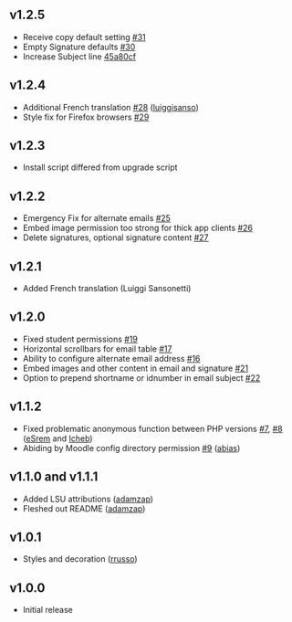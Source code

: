 ## v1.2.5

- Receive copy default setting [#31][31]
- Empty Signature defaults [#30][30]
- Increase Subject line [45a80cf][45a80cf] 

[31]: https://github.com/lsuits/quickmail/issues/31
[30]: https://github.com/lsuits/quickmail/issues/30
[45a80cf]: https://github.com/lsuits/quickmail/commit/45a80cff9ee0f565fe2bd93ea720bbd0ef5897b8

## v1.2.4

- Additional French translation [#28][28] ([luiggisanso][luiggisanso])
- Style fix for Firefox browsers [#29][29]

[28]: https://github.com/lsuits/quickmail/pull/28
[29]: https://github.com/lsuits/quickmail/issues/29
[luiggisanso]: https://github.com/luiggisanso

## v1.2.3

- Install script differed from upgrade script

## v1.2.2

- Emergency Fix for alternate emails [#25][25]
- Embed image permission too strong for thick app clients [#26][26]
- Delete signatures, optional signature content [#27][27]

[25]: https://github.com/lsuits/quickmail/issues/25
[26]: https://github.com/lsuits/quickmail/issues/26
[27]: https://github.com/lsuits/quickmail/issues/27

## v1.2.1

- Added French translation (Luiggi Sansonetti)

## v1.2.0

- Fixed student permissions [#19][19]
- Horizontal scrollbars for email table [#17][17]
- Ability to configure alternate email address [#16][16]
- Embed images and other content in email and signature [#21][21]
- Option to prepend shortname or idnumber in email subject [#22][22]

[22]: https://github.com/lsuits/quickmail/pull/22
[21]: https://github.com/lsuits/quickmail/pull/21
[16]: https://github.com/lsuits/quickmail/pull/16
[19]: https://github.com/lsuits/quickmail/pull/19
[17]: https://github.com/lsuits/quickmail/pull/17

## v1.1.2

- Fixed problematic anonymous function between PHP versions [#7][7], [#8][8] ([eSrem][eSrem] and [Icheb][Icheb])
- Abiding by Moodle config directory permission [#9][9] ([abias][abias])

[7]: https://github.com/lsuits/quickmail/issues/7
[8]: https://github.com/lsuits/quickmail/issues/8
[9]: https://github.com/lsuits/quickmail/issues/9

[eSrem]: https://github.com/eSrem
[Icheb]: https://github.com/Icheb
[abias]: https://github.com/abias

## v1.1.0 and v1.1.1

- Added LSU attributions ([adamzap][adamzap])
- Fleshed out README ([adamzap][adamzap])

[adamzap]: https://github.com/adamzap

## v1.0.1

- Styles and decoration ([rrusso][rrusso])

[rrusso]: https://github.com/rrusso

## v1.0.0

- Initial release
